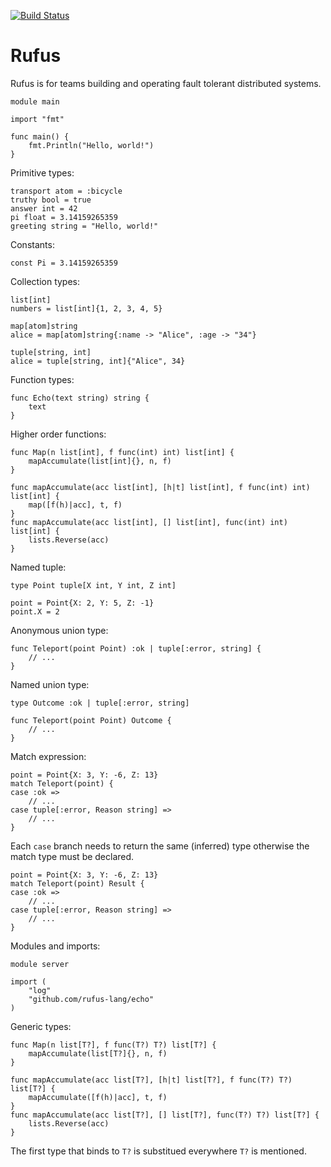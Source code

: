 [![Build Status](https://travis-ci.com/rufus-lang/rufus.svg?branch=master)](https://travis-ci.com/rufus-lang/rufus)
# Rufus

Rufus is for teams building and operating fault tolerant distributed systems.

```rufus
module main

import "fmt"

func main() {
    fmt.Println("Hello, world!")
}
```

Primitive types:

```rufus
transport atom = :bicycle
truthy bool = true
answer int = 42
pi float = 3.14159265359
greeting string = "Hello, world!"
```

Constants:

```rufus
const Pi = 3.14159265359
```

Collection types:

```rufus
list[int]
numbers = list[int]{1, 2, 3, 4, 5}

map[atom]string
alice = map[atom]string{:name -> "Alice", :age -> "34"}

tuple[string, int]
alice = tuple[string, int]{"Alice", 34}
```

Function types:

```rufus
func Echo(text string) string {
    text
}
```

Higher order functions:

```rufus
func Map(n list[int], f func(int) int) list[int] {
    mapAccumulate(list[int]{}, n, f)
}

func mapAccumulate(acc list[int], [h|t] list[int], f func(int) int) list[int] {
    map([f(h)|acc], t, f)
}
func mapAccumulate(acc list[int], [] list[int], func(int) int) list[int] {
    lists.Reverse(acc)
}
```

Named tuple:

```rufus
type Point tuple[X int, Y int, Z int]

point = Point{X: 2, Y: 5, Z: -1}
point.X = 2
```

Anonymous union type:

```rufus
func Teleport(point Point) :ok | tuple[:error, string] {
    // ...
}
```

Named union type:

```rufus
type Outcome :ok | tuple[:error, string]

func Teleport(point Point) Outcome {
    // ...
}
```

Match expression:

```rufus
point = Point{X: 3, Y: -6, Z: 13}
match Teleport(point) {
case :ok =>
    // ...
case tuple[:error, Reason string] =>
    // ...
}
```

Each `case` branch needs to return the same (inferred) type otherwise the match
type must be declared.

```rufus
point = Point{X: 3, Y: -6, Z: 13}
match Teleport(point) Result {
case :ok =>
    // ...
case tuple[:error, Reason string] =>
    // ...
}
```

Modules and imports:

```rufus
module server

import (
    "log"
    "github.com/rufus-lang/echo"
)
```

Generic types:

```rufus
func Map(n list[T?], f func(T?) T?) list[T?] {
    mapAccumulate(list[T?]{}, n, f)
}

func mapAccumulate(acc list[T?], [h|t] list[T?], f func(T?) T?) list[T?] {
    mapAccumulate([f(h)|acc], t, f)
}
func mapAccumulate(acc list[T?], [] list[T?], func(T?) T?) list[T?] {
    lists.Reverse(acc)
}
```

The first type that binds to `T?` is substitued everywhere `T?` is mentioned.
